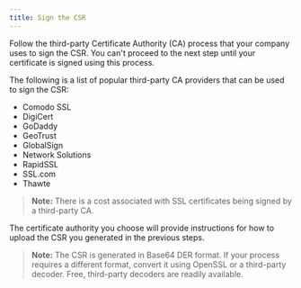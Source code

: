 ```yaml
---
title: Sign the CSR
---
```


Follow the third-party Certificate Authority (CA) process that your company uses to sign the CSR. You can't proceed to the next step until your certificate is signed using this process.

The following is a list of popular third-party CA providers that can be used to sign the CSR:
 - Comodo SSL
 - DigiCert
 - GoDaddy
 - GeoTrust
 - GlobalSign
 - Network Solutions
 - RapidSSL
 - SSL.com
 - Thawte

> **Note:** There is a cost associated with SSL certificates being signed by a third-party CA.

The certificate authority you choose will provide instructions for how to upload the CSR you generated in the previous steps.

> **Note:** The CSR is generated in Base64 DER format. If your process requires a different format, convert it using OpenSSL or a third-party decoder. Free, third-party decoders are readily available.

<NextSectionLink/>
